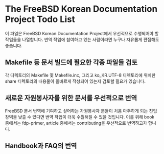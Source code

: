 # The FreeBSD Korean Documentation Project Todo List

이 파일은 FreeBSD Korean Documentation Project에서 우선적으로
수행되어야 할 작업들을 나열합니다. 번역 작업에 참여하고 있는
사람이라면 누구나 자유롭게 편집해도 좋습니다.

## Makefile 등 문서 빌드에 필요한 각종 파일들 검토
각 디렉토리의 Makefile 및 Makefile.inc, 그리고 ko_KR.UTF-8
디렉토리에 위치한 share 디렉토리의 내용물이 올바르게 작성되어
있는지 검토할 필요가 있습니다.

## 새로운 자원봉사자를 위한 문서를 우선적으로 번역
FreeBSD 문서 번역에 기여하고 싶어하는 자원봉사자 분들이 처음
마주하게 되는 진입 장벽을 낮출 수 있다면 번역 작업이 더욱 수월해질
수 있을 것입니다. 이를 위해 book 중에서는 fdp-primer,
article 중에서는 contributing을 우선적으로 번역하고자 합니다.

## Handbook과 FAQ의 번역
